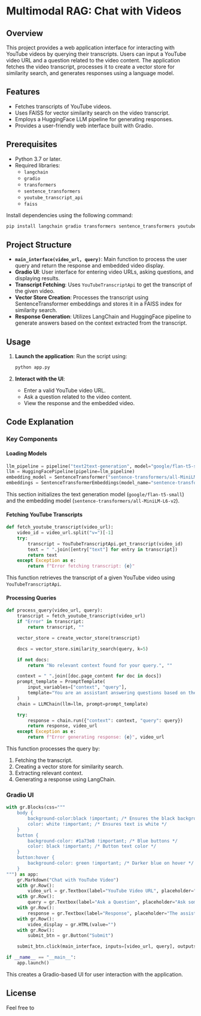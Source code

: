 # Multimodal RAG: Chat with Videos


## Overview

This project provides a web application interface for interacting with YouTube videos by querying their transcripts. Users can input a YouTube video URL and a question related to the video content. The application fetches the video transcript, processes it to create a vector store for similarity search, and generates responses using a language model.

## Features

- Fetches transcripts of YouTube videos.
- Uses FAISS for vector similarity search on the video transcript.
- Employs a HuggingFace LLM pipeline for generating responses.
- Provides a user-friendly web interface built with Gradio.

## Prerequisites

- Python 3.7 or later.
- Required libraries:
  - `langchain`
  - `gradio`
  - `transformers`
  - `sentence_transformers`
  - `youtube_transcript_api`
  - `faiss`

Install dependencies using the following command:

```bash
pip install langchain gradio transformers sentence_transformers youtube-transcript-api faiss-cpu
```

## Project Structure

- **`main_interface(video_url, query)`**: Main function to process the user query and return the response and embedded video display.
- **Gradio UI**: User interface for entering video URLs, asking questions, and displaying results.
- **Transcript Fetching**: Uses `YouTubeTranscriptApi` to get the transcript of the given video.
- **Vector Store Creation**: Processes the transcript using SentenceTransformer embeddings and stores it in a FAISS index for similarity search.
- **Response Generation**: Utilizes LangChain and HuggingFace pipeline to generate answers based on the context extracted from the transcript.

## Usage

1. **Launch the application**:
   Run the script using:

   ```bash
   python app.py
   ```

2. **Interact with the UI**:

   - Enter a valid YouTube video URL.
   - Ask a question related to the video content.
   - View the response and the embedded video.

## Code Explanation

### Key Components

#### Loading Models

```python
llm_pipeline = pipeline("text2text-generation", model="google/flan-t5-small", device=0)
llm = HuggingFacePipeline(pipeline=llm_pipeline)
embedding_model = SentenceTransformer("sentence-transformers/all-MiniLM-L6-v2")
embeddings = SentenceTransformerEmbeddings(model_name="sentence-transformers/all-MiniLM-L6-v2")
```

This section initializes the text generation model (`google/flan-t5-small`) and the embedding model (`sentence-transformers/all-MiniLM-L6-v2`).

#### Fetching YouTube Transcripts

```python
def fetch_youtube_transcript(video_url):
    video_id = video_url.split("v=")[-1]
    try:
        transcript = YouTubeTranscriptApi.get_transcript(video_id)
        text = " ".join([entry["text"] for entry in transcript])
        return text
    except Exception as e:
        return f"Error fetching transcript: {e}"
```

This function retrieves the transcript of a given YouTube video using `YouTubeTranscriptApi`.

#### Processing Queries

```python
def process_query(video_url, query):
    transcript = fetch_youtube_transcript(video_url)
    if "Error" in transcript:
        return transcript, ""

    vector_store = create_vector_store(transcript)

    docs = vector_store.similarity_search(query, k=5)

    if not docs:
        return "No relevant context found for your query.", ""

    context = " ".join([doc.page_content for doc in docs])
    prompt_template = PromptTemplate(
        input_variables=["context", "query"],
        template="You are an assistant answering questions based on the following video transcript:\n\nContext: {context}\n\nQuestion: {query}\n\nAnswer:",
    )
    chain = LLMChain(llm=llm, prompt=prompt_template)

    try:
        response = chain.run({"context": context, "query": query})
        return response, video_url
    except Exception as e:
        return f"Error generating response: {e}", video_url
```

This function processes the query by:

1. Fetching the transcript.
2. Creating a vector store for similarity search.
3. Extracting relevant context.
4. Generating a response using LangChain.

### Gradio UI

```python
with gr.Blocks(css="""
    body {
        background-color:black !important; /* Ensures the black background is applied */
        color: white !important; /* Ensures text is white */
    }
    button {
        background-color: #1a73e8 !important; /* Blue buttons */
        color: black !important; /* Button text color */
    }
    button:hover {
        background-color: green !important; /* Darker blue on hover */
    }
""") as app:
    gr.Markdown("Chat with YouTube Video")
    with gr.Row():
        video_url = gr.Textbox(label="YouTube Video URL", placeholder="Enter the video URL here")
    with gr.Row():
        query = gr.Textbox(label="Ask a Question", placeholder="Ask something about the video transcript")
    with gr.Row():
        response = gr.Textbox(label="Response", placeholder="The assistant's response will appear here", interactive=False)
    with gr.Row():
        video_display = gr.HTML(value="")
    with gr.Row():
        submit_btn = gr.Button("Submit")

    submit_btn.click(main_interface, inputs=[video_url, query], outputs=[response, video_display])

if __name__ == "__main__":
    app.launch()
```

This creates a Gradio-based UI for user interaction with the application.

## License





Feel free to  

